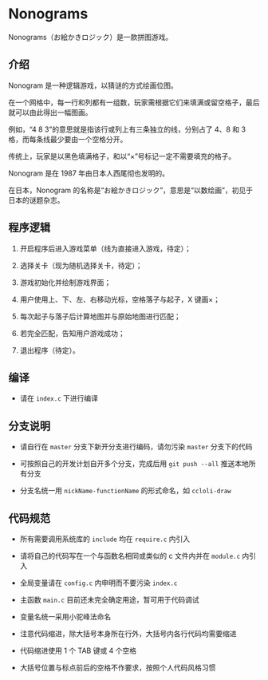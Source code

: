 Nonograms
================

Nonograms（お絵かきロジック）是一款拼图游戏。


介绍
----------------

Nonogram 是一种逻辑游戏，以猜谜的方式绘画位图。

在一个网格中，每一行和列都有一组数，玩家需根据它们来填满或留空格子，最后就可以由此得出一幅图画。

例如，“4 8 3”的意思就是指该行或列上有三条独立的线，分别占了 4、8 和 3 格，而每条线最少要由一个空格分开。

传统上，玩家是以黑色填满格子，和以“×”号标记一定不需要填充的格子。

Nonogram 是在 1987 年由日本人西尾彻也发明的。

在日本，Nonogram 的名称是“お絵かきロジック”，意思是“以数绘画”，初见于日本的谜题杂志。


程序逻辑
----------------

1. 开启程序后进入游戏菜单（线为直接进入游戏，待定）；

2. 选择关卡（现为随机选择关卡，待定）；

3. 游戏初始化并绘制游戏界面；

4. 用户使用上、下、左、右移动光标，空格落子与起子，X 键画×；

5. 每次起子与落子后计算地图并与原始地图进行匹配；

6. 若完全匹配，告知用户游戏成功；

7. 退出程序（待定）。


编译
----------------

* 请在 `index.c` 下进行编译


分支说明
----------------

* 请自行在 `master` 分支下新开分支进行编码，请勿污染 `master` 分支下的代码

* 可按照自己的开发计划自开多个分支，完成后用 `git push --all` 推送本地所有分支

* 分支名统一用 `nickName-functionName` 的形式命名，如 `ccloli-draw`


代码规范
----------------

* 所有需要调用系统库的 `include` 均在 `require.c` 内引入

* 请将自己的代码写在一个与函数名相同或类似的 c 文件内并在 `module.c` 内引入

* 全局变量请在 `config.c` 内申明而不要污染 `index.c`

* 主函数 `main.c` 目前还未完全确定用途，暂可用于代码调试

* 变量名统一采用小驼峰法命名

* 注意代码缩进，除大括号本身所在行外，大括号内各行代码均需要缩进

* 代码缩进使用 1 个 TAB 键或 4 个空格

* 大括号位置与标点前后的空格不作要求，按照个人代码风格习惯